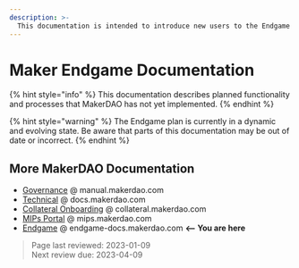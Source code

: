 ```yaml
---
description: >-
  This documentation is intended to introduce new users to the Endgame Plan and to serve as reference material for more advanced users.
---
```


# Maker Endgame Documentation

{% hint style="info" %}
This documentation describes planned functionality and processes that MakerDAO has not yet implemented.
{% endhint %}

{% hint style="warning" %}
The Endgame plan is currently in a dynamic and evolving state. Be aware that parts of this documentation may be out of date or incorrect.
{% endhint %}

## More MakerDAO Documentation
* [Governance](https://manual.makerdao.com/) @ manual.makerdao.com
* [Technical](https://docs.makerdao.com/) @ docs.makerdao.com
* [Collateral Onboarding](https://collateral.makerdao.com/) @ collateral.makerdao.com
* [MIPs Portal](https://mips.makerdao.com/) @ mips.makerdao.com
* [Endgame](https://endgame-docs.makerdao.com/) @ endgame-docs.makerdao.com **<-- You are here**

>Page last reviewed: 2023-01-09    
>Next review due: 2023-04-09    

